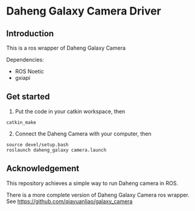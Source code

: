 # Daheng Galaxy Camera Driver

## Introduction

This is a ros wrapper of Daheng Galaxy Camera

Dependencies:
- ROS Noetic
- gxiapi

## Get started
1. Put the code in your catkin workspace, then
```
catkin_make
```
2. Connect the Daheng Camera with your computer, then
```
source devel/setup.bash
roslaunch daheng_galaxy camera.launch
```

## Acknowledgement

This repository achieves a simple way to run Daheng camera in ROS. 

There is a more complete version of Daheng Galaxy Camera ros wrapper. See https://github.com/qiayuanliao/galaxy_camera